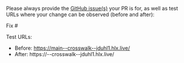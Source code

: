 Please always provide the [GitHub issue(s)](../issues) your PR is for, as well as test URLs where your change can be observed (before and after):

Fix #<gh-issue-id>

Test URLs:
- Before: https://main--crosswalk--jduhl1.hlx.live/
- After: https://<branch>--crosswalk--jduhl1.hlx.live/
